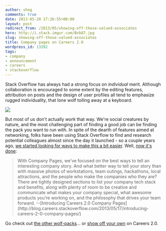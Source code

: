 ```yaml
---
author: shog
comments: true
date: 2013-05-20 17:26:55+00:00
layout: post
redirect_from: /2013/05/showing-off-those-valued-associates
hero: http://i.stack.imgur.com/Bvb87.jpg
slug: showing-off-those-valued-associates
title: Company pages on Careers 2.0
wordpress_id: 13392
tags:
- company
- announcement
- careers
- stackoverflow
---
```


Stack Overflow has always had a strong focus on _individual_ merit. Although collaboration is encouraged to some extent by the editing features, attribution on posts and the design of user profiles all tend to emphasize rugged individuality, that lone wolf toiling away at a keyboard.

[![](http://i.stack.imgur.com/oNtn9.png)](http://www.flickr.com/photos/fremlin/2384478345/)

But most of us don't actually _work_ that way. We're social creatures by nature, and the most challenging part of finding a good job can be finding the pack you want to run with. In spite of the dearth of features aimed at networking, folks have been using Stack Overflow to find and research potential colleagues almost since the day it launched - so a couple years ago, [we started looking for ways to make this a bit easier](http://meta.stackoverflow.com/questions/80834/need-feedback-on-company-page-idea). Well, [now it's done](http://blog.careers.stackoverflow.com/2013/05/17/introducing-careers-2-0-company-pages/):



<blockquote>With Company Pages, we’ve focused on the best ways to tell an interesting company story. And what better way to tell your story than with massive photos of workstations, team outings, hackathons, local attractions, and the people who make the companies who they are? There are tightly designed sections to list your company tech stack and benefits, along with plenty of room to be creative and communicate what makes your company special, what awesome products you’re working on, and the philosophy that drives your team forward.
--[Introducing Careers 2.0 Company Pages](http://blog.careers.stackoverflow.com/2013/05/17/introducing-careers-2-0-company-pages/)</blockquote>



Go check out [the other wolf-packs](http://careers.stackoverflow.com/jobs/companies)... or [show off your own](http://careers.stackoverflow.com/products/company-pages) on Careers 2.0. 
